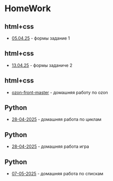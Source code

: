 # HomeWork
## html+css
- [05.04.25](html+css/05.04.25/) - формы задание 1

## html+css
- [13.04.25](html+css/05.04.25/) - формы заданиче 2

## html+css
- [ozon-front-master](html+css/ozon-front-master/) - домашняя работу по ozon

## Python
- [28-04-2025](Python/28-04-2025/) - домашняя работа по циклам

## Python
- [28-04-2025](Python/28-04-2025%20-%20игра/) - домашняя работа игра

## Python

- [07-05-2025](Python/07-05-2025/) - домашняя работа по спискам